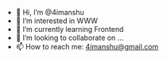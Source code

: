 - 👋 Hi, I’m @4imanshu
- 👀 I’m interested in WWW
- 🌱 I’m currently learning Frontend
- 💞️ I’m looking to collaborate on ...
- 📫 How to reach me: 4imanshu@gmail.com

<!---
4imanshu/4imanshu is a ✨ special ✨ repository because its `README.md` (this file) appears on your GitHub profile.
You can click the Preview link to take a look at your changes.
--->
